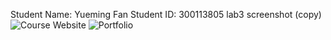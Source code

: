 Student Name: Yueming Fan
Student ID: 300113805
lab3 screenshot (copy)
![Course Website](https://github.com/professor-forward/labs-and-tutorials-Yueming-Fan/blob/main/3140%20Lab%20and%20Tutorial/L3/course.png)
![Portfolio](https://github.com/professor-forward/labs-and-tutorials-Yueming-Fan/blob/main/3140%20Lab%20and%20Tutorial/L3/portfolio.png)
